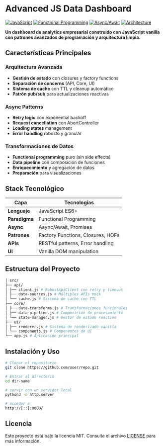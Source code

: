 # Advanced JS Data Dashboard

[![JavaScript](https://img.shields.io/badge/JavaScript-ES6+-yellow.svg)](https://developer.mozilla.org/en-US/docs/Web/JavaScript)
[![Functional Programming](https://img.shields.io/badge/Functional-Programming-blue.svg)](https://en.wikipedia.org/wiki/Functional_programming)
[![Async/Await](https://img.shields.io/badge/Async%2FAwait-Patterns-green.svg)](https://developer.mozilla.org/en-US/docs/Web/JavaScript/Reference/Statements/async_function)
[![Architecture](https://img.shields.io/badge/Clean-Architecture-orange.svg)](https://blog.cleancoder.com/uncle-bob/2012/08/13/the-clean-architecture.html)

**Un dashboard de analytics empresarial construido con JavaScript vanilla con patrones avanzados de programación y arquitectura limpia.**

## Características Principales

###  **Arquitectura Avanzada**
- **Gestión de estado** con closures y factory functions
- **Separación de concerns** (API, Core, UI)
- **Sistema de cache** con TTL y cleanup automático
- **Patrón pub/sub** para actualizaciones reactivas

### **Async Patterns**
- **Retry logic** con exponential backoff
- **Request cancellation** con AbortController
- **Loading states** management
- **Error handling** robusto y granular

### **Transformaciones de Datos**
- **Functional programming** puro (sin side effects)
- **Data pipeline** con composición de funciones
- **Enriquecimiento** y agregación de datos
- **Preparación** para visualizaciones

## Stack Tecnológico

| Capa | Tecnologías |
|------|-------------|
| **Lenguaje** | JavaScript ES6+ |
| **Paradigma** | Functional Programming |
| **Async** | Async/Await, Promises |
| **Patrones** | Factory Functions, Closures, HOFs |
| **APIs** | RESTful patterns, Error handling |
| **UI** | Vanilla DOM manipulation |

## Estructura del Proyecto
```bash
│ src/
├── api/
│ ├── client.js # RobustApiClient con retry y timeout
│ ├── data-sources.js # Múltiples APIs mock
│ └── cache.js # Sistema de cache con TTL
├── core/
│ ├── data-transforms.js # Transformaciones funcionales
│ ├── data-pipeline.js # Composición de procesamiento
│ └── state-manager.js # Gestor de estado reactivo
├── ui/
│ ├── renderer.js # Sistema de renderizado vanilla
│ └── components.js # Componentes de UI
└── app.js # Aplicación principal
```

##  Instalación y Uso

```bash
# Clonar el repositorio
git clone https://github.com/user/repo.git

# Entrar al directorio
cd dir-name

# servir con un servidor local
python3 -m http.server

# acceder a
http://[::]:8000/
````
## Licencia
Este proyecto está bajo la licencia MIT. Consulta el archivo [LICENSE](/LICENSE) para más información.

